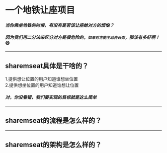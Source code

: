 # 一个地铁让座项目
#### *当你乘坐地铁的时候，有没有是否该让座给对方的烦恼？*
#### *因为我们用二分法来区分对方是很危险的，`如果对方能主动告诉你`，那该有多好啊！* :smile:
---
## sharemseat具体是干啥的？
1.提供想让位置的用户知道谁想坐位置    
2.提供想坐位置的用户知道谁想让位置  
#### *对，你没看错，我们要实现的目标就是这么简单*  
---
## sharemseat的流程是怎么样的？
---
## sharemseat的架构是怎么样的？
